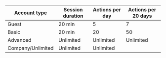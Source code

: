 |Account type|Session duration|Actions per day|Actions per 20 days|
|--|--|--|--|
|Guest|20 min|5|7|
|Basic|20 min|20|50|
|Advanced|Unlimited|Unlimited|Unlimited|
|Company/Unlimited|Unlimited|Unlimited|
